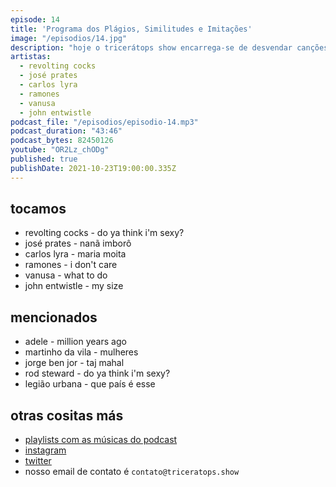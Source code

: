 ```yaml
---
episode: 14
title: 'Programa dos Plágios, Similitudes e Imitações'
image: "/episodios/14.jpg"
description: "hoje o tricerátops show encarrega-se de desvendar canções polêmicas, que foram alvos de acusações, até mesmo tretas judiciais... será que os gringos roubaram apenas nosso ouro nacional? ou nossa matéria-prima criativa também está sendo roubada?"
artistas:
  - revolting cocks
  - josé prates
  - carlos lyra
  - ramones
  - vanusa
  - john entwistle
podcast_file: "/episodios/episodio-14.mp3"
podcast_duration: "43:46"
podcast_bytes: 82450126
youtube: "OR2Lz_chODg"
published: true
publishDate: 2021-10-23T19:00:00.335Z
---
```

## tocamos

* revolting cocks - do ya think i'm sexy?
* josé prates - nanã imborô
* carlos lyra - maria moita
* ramones - i don't care
* vanusa - what to do
* john entwistle - my size

## mencionados

* adele - million years ago
* martinho da vila - mulheres
* jorge ben jor - taj mahal
* rod steward - do ya think i'm sexy?
* legião urbana - que país é esse

## otras cositas más

* [playlists com as músicas do podcast](https://www.triceratops.show/playlists/)
* [instagram](https://www.instagram.com/triceratops.show/)
* [twitter](https://twitter.com/TriceratopsShow/)
* nosso email de contato é `contato@triceratops.show`